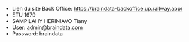 - Lien du site Back Office: https://braindata-backoffice.up.railway.app/
- ETU 1679
- SAMPILAHY HERINIAVO Tiany
- User: admin@braindata.com
- Password: braindata